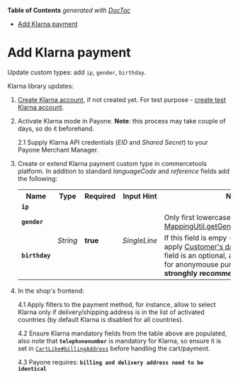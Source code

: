 <!-- START doctoc generated TOC please keep comment here to allow auto update -->
<!-- DON'T EDIT THIS SECTION, INSTEAD RE-RUN doctoc TO UPDATE -->
**Table of Contents**  *generated with [DocToc](https://github.com/thlorenz/doctoc)*

- [Add Klarna payment](#add-klarna-payment)

<!-- END doctoc generated TOC please keep comment here to allow auto update -->

# Add Klarna payment

Update custom types: add `ip`, `gender`, `birthday`.

Klarna library updates:
  1. [Create Klarna account](https://klarna.com/buy-klarna/our-services/klarna-account), if not created yet.
     For test purpose - [create test Klarna account](https://developers.klarna.com/en/de/kpm/apply-for-test-account).
  
  2. Activate Klarna mode in Payone. **Note**: this process may take couple of days, so do it beforehand.
     
     2.1 Supply Klarna API credentials (_EID_ and _Shared Secret_) to your Payone Merchant Manager.
  
  3. Create or extend Klarna payment custom type in commercetools platform. In addition to standard _languageCode_ and _reference_
     fields add the following:

     <table>
     <tr><th>Name</th><th>Type</th><th>Required</th><th>Input Hint</th><th>Notes</th></tr>
     <tr><td><b><code>ip</code></b></td><td rowspan="4"><i>String</i></td><td rowspan="4"><b>true</b></td><td rowspan="4"><i>SingleLine</i></td><td></td></tr>
     <tr><td><b><code>gender</code></b></td><td>Only first lowercase character is used, see <a href="/blob/master/service/src/main/java/com/commercetools/pspadapter/payone/mapping/MappingUtil.java#L181-L181">MappingUtil.getGenderFromPaymentCart()</a></td></tr>
     <tr><td><b><code>birthday</code></b></td><td>If this field is empy - the service will try to apply 
                      <a href="http://dev.commercetools.com/http-api-projects-customers.html#customer">Customer's dateOfBirth</a>, 
                      but this field is an optional, also it is not available for anonymouse purchases. 
                      <b>Thus we stronghly recommend to set this field.</b></td></tr>
     
     </table>
     
  4. In the shop's frontend:
     
     4.1 Apply filters to the payment method, for instance, allow to select Klarna only if delivery/shipping address is
     in the list of activated countries (by default Klarna is disabled for all countries).
     
     4.2 Ensure Klarna mandatory fields from the table above are populated, also note that **`telephonenumber`** is 
     mandatory for Klarna, so ensure it is set in [`CartLike#billingAddress`](http://dev.commercetools.com/http-api-projects-carts.html#cart)
     before handling the cart/payment.
     
     4.3 Payone requires: **`billing and delivery address need to be identical`**